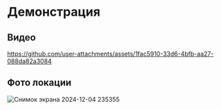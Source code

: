 # Демонстрация

## **Видео**
https://github.com/user-attachments/assets/1fac5910-33d6-4bfb-aa27-088da82a3084



## **Фото локации**
![Снимок экрана 2024-12-04 235355](https://github.com/user-attachments/assets/a880452e-38b7-44f2-abd0-5008e12e5fad)
